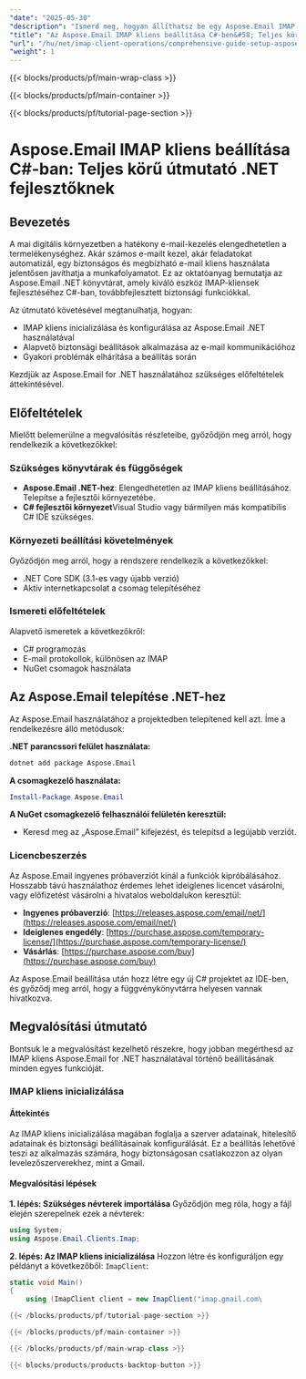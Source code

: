 ```yaml
---
"date": "2025-05-30"
"description": "Ismerd meg, hogyan állíthatsz be egy Aspose.Email IMAP klienst C# nyelven fokozott biztonsággal. Ez az átfogó útmutató az inicializálást, a konfigurációt és a hibaelhárítást ismerteti."
"title": "Az Aspose.Email IMAP kliens beállítása C#-ben&#58; Teljes körű útmutató .NET fejlesztőknek"
"url": "/hu/net/imap-client-operations/comprehensive-guide-setup-aspose-email-imap-client/"
"weight": 1
---
```


{{< blocks/products/pf/main-wrap-class >}}

{{< blocks/products/pf/main-container >}}

{{< blocks/products/pf/tutorial-page-section >}}
# Aspose.Email IMAP kliens beállítása C#-ban: Teljes körű útmutató .NET fejlesztőknek

## Bevezetés

A mai digitális környezetben a hatékony e-mail-kezelés elengedhetetlen a termelékenységhez. Akár számos e-mailt kezel, akár feladatokat automatizál, egy biztonságos és megbízható e-mail kliens használata jelentősen javíthatja a munkafolyamatot. Ez az oktatóanyag bemutatja az Aspose.Email .NET könyvtárat, amely kiváló eszköz IMAP-kliensek fejlesztéséhez C#-ban, továbbfejlesztett biztonsági funkciókkal.

Az útmutató követésével megtanulhatja, hogyan:
- IMAP kliens inicializálása és konfigurálása az Aspose.Email .NET használatával
- Alapvető biztonsági beállítások alkalmazása az e-mail kommunikációhoz
- Gyakori problémák elhárítása a beállítás során

Kezdjük az Aspose.Email for .NET használatához szükséges előfeltételek áttekintésével.

## Előfeltételek

Mielőtt belemerülne a megvalósítás részleteibe, győződjön meg arról, hogy rendelkezik a következőkkel:

### Szükséges könyvtárak és függőségek

- **Aspose.Email .NET-hez**: Elengedhetetlen az IMAP kliens beállításához. Telepítse a fejlesztői környezetébe.
- **C# fejlesztői környezet**Visual Studio vagy bármilyen más kompatibilis C# IDE szükséges.

### Környezeti beállítási követelmények

Győződjön meg arról, hogy a rendszere rendelkezik a következőkkel:

- .NET Core SDK (3.1-es vagy újabb verzió)
- Aktív internetkapcsolat a csomag telepítéséhez

### Ismereti előfeltételek

Alapvető ismeretek a következőkről:

- C# programozás
- E-mail protokollok, különösen az IMAP
- NuGet csomagok használata

## Az Aspose.Email telepítése .NET-hez

Az Aspose.Email használatához a projektedben telepítened kell azt. Íme a rendelkezésre álló metódusok:

**.NET parancssori felület használata:**
```bash
dotnet add package Aspose.Email
```

**A csomagkezelő használata:**
```powershell
Install-Package Aspose.Email
```

**A NuGet csomagkezelő felhasználói felületén keresztül:**
- Keresd meg az „Aspose.Email” kifejezést, és telepítsd a legújabb verziót.

### Licencbeszerzés

Az Aspose.Email ingyenes próbaverziót kínál a funkciók kipróbálásához. Hosszabb távú használathoz érdemes lehet ideiglenes licencet vásárolni, vagy előfizetést vásárolni a hivatalos weboldalukon keresztül:

- **Ingyenes próbaverzió**: [https://releases.aspose.com/email/net/](https://releases.aspose.com/email/net/)
- **Ideiglenes engedély**: [https://purchase.aspose.com/temporary-license/](https://purchase.aspose.com/temporary-license/)
- **Vásárlás**: [https://purchase.aspose.com/buy](https://purchase.aspose.com/buy)

Az Aspose.Email beállítása után hozz létre egy új C# projektet az IDE-ben, és győződj meg arról, hogy a függvénykönyvtárra helyesen vannak hivatkozva.

## Megvalósítási útmutató

Bontsuk le a megvalósítást kezelhető részekre, hogy jobban megérthesd az IMAP kliens Aspose.Email for .NET használatával történő beállításának minden egyes funkcióját.

### IMAP kliens inicializálása

#### Áttekintés

Az IMAP kliens inicializálása magában foglalja a szerver adatainak, hitelesítő adatainak és biztonsági beállításainak konfigurálását. Ez a beállítás lehetővé teszi az alkalmazás számára, hogy biztonságosan csatlakozzon az olyan levelezőszerverekhez, mint a Gmail.

#### Megvalósítási lépések

**1. lépés: Szükséges névterek importálása**
Győződjön meg róla, hogy a fájl elején szerepelnek ezek a névterek:
```csharp
using System;
using Aspose.Email.Clients.Imap;
```

**2. lépés: Az IMAP kliens inicializálása**
Hozzon létre és konfiguráljon egy példányt a következőből: `ImapClient`:
```csharp
static void Main()
{
    using (ImapClient client = new ImapClient("imap.gmail.com\

{{< /blocks/products/pf/tutorial-page-section >}}

{{< /blocks/products/pf/main-container >}}

{{< /blocks/products/pf/main-wrap-class >}}

{{< blocks/products/products-backtop-button >}}